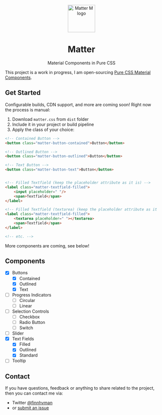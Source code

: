 <p align="center">
  <img src="../master/docs/m.svg" alt="Matter M logo" width="90" height="90">
</p>

<h1 align="center">Matter</h1>

<div align="center">
  Material Components in Pure CSS
</div>

This project is a work in progress, I am open-sourcing [Pure CSS Material Components](https://codepen.io/finnhvman/full/zMKagM).

## Get Started

Configurable builds, CDN support, and more are coming soon! Right now the process is manual:

1. Download `matter.css` from `dist` folder
2. Include it in your project or build pipeline
3. Apply the class of your choice:
```html
<!-- Contained Button -->
<button class="matter-button-contained">Button</button>

<!-- Outlined Button -->
<button class="matter-button-outlined">Button</button>

<!-- Text Button -->
<button class="matter-button-text">Button</button>


<!-- Filled Textfield (keep the placeholder attribute as it is) -->
<label class="matter-textfield-filled">
    <input placeholder=" "/>
    <span>Textfield</span>
</label>

<!-- Filled Textfield (textarea) (keep the placeholder attribute as it is) -->
<label class="matter-textfield-filled">
    <textarea placeholder=" "></textarea>
    <span>Textfield</span>
</label>

<!-- etc. -->
```

More components are coming, see below!

## Components

- [x] Buttons
  - [x] Contained
  - [x] Outlined
  - [x] Text
- [ ] Progress Indicators
  - [ ] Circular
  - [ ] Linear
- [ ] Selection Controls
  - [ ] Checkbox
  - [ ] Radio Button
  - [ ] Switch
- [ ] Slider
- [x] Text Fields
  - [x] Filled
  - [x] Outlined
  - [x] Standard
- [ ] Tooltip

## Contact

If you have questions, feedback or anything to share related to the project, then you can contact me via:
- Twitter [@finnhvman](https://twitter.com/finnhvman)
- or [submit an issue](https://github.com/finnhvman/matter/issues)